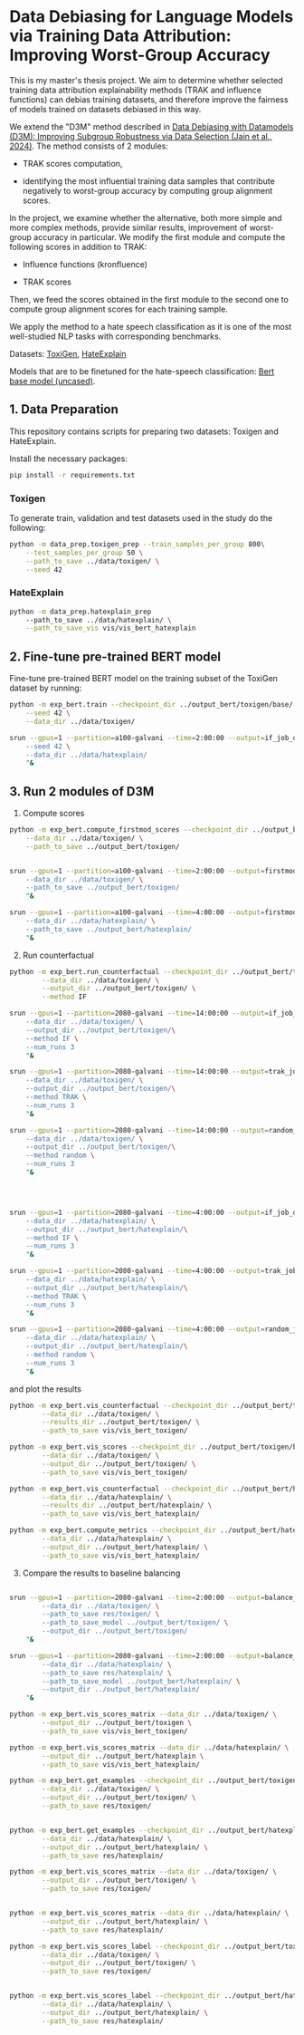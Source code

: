 # Data Debiasing for Language Models via Training Data Attribution: Improving Worst-Group Accuracy

This is my master's thesis project. We aim to determine whether selected training data attribution explainability methods (TRAK and influence functions) can debias training datasets, and therefore improve the fairness of models trained on datasets debiased in this way.

We extend the "D3M" method described in [Data Debiasing with Datamodels (D3M): Improving Subgroup Robustness via Data Selection (Jain et al., 2024)](https://arxiv.org/abs/2406.16846). The method consists of 2 modules: 

- TRAK scores computation, 

- identifying the most influential training data samples that contribute negatively to worst-group accuracy by computing group alignment scores.

 In the project, we examine whether the alternative, both more simple and more complex methods, provide similar results, improvement of worst-group accuracy in particular. We modify the first module and compute the following scores in addition to TRAK:

- Influence functions (kronfluence)

- TRAK scores

Then, we feed the scores obtained in the first module to the second one to compute group alignment scores for each training sample. 

We apply the method to a hate speech classification as it is one of the most well-studied NLP tasks with corresponding benchmarks. 

Datasets: [ToxiGen](https://github.com/microsoft/TOXIGEN), [HateExplain](https://github.com/hate-alert/HateXplain)

Models that are to be finetuned for the hate-speech classification: [Bert base model (uncased)](https://huggingface.co/google-bert/bert-base-uncased).



## 1. Data Preparation

This repository contains scripts for preparing two datasets: Toxigen and HateExplain. 

Install the necessary packages:

```bash
pip install -r requirements.txt
```

### Toxigen

To generate train, validation and test datasets used in the study do the following:

```bash
python -m data_prep.toxigen_prep --train_samples_per_group 800\
    --test_samples_per_group 50 \
    --path_to_save ../data/toxigen/ \
    --seed 42
```

### HateExplain
```bash
python -m data_prep.hatexplain_prep 
    --path_to_save ../data/hatexplain/ \
    --path_to_save_vis vis/vis_bert_hatexplain
```    

## 2. Fine-tune pre-trained BERT model

Fine-tune pre-trained BERT model on the training subset of the ToxiGen dataset by running: 

```bash
python -m exp_bert.train --checkpoint_dir ../output_bert/toxigen/base/ \
    --seed 42 \
    --data_dir ../data/toxigen/
```


```bash
srun --gpus=1 --partition=a100-galvani --time=2:00:00 --output=if_job_output --error=if_job_errors sh -c "source ~/.bashrc && conda activate ../env && python -m exp_bert.train --checkpoint_dir ../output_bert/hatexplain/base/ \
    --seed 42 \
    --data_dir ../data/hatexplain/
    "&
```

## 3. Run 2 modules of D3M

1) Compute scores

```bash
python -m exp_bert.compute_firstmod_scores --checkpoint_dir ../output_bert/toxigen/base/best_checkpoint \
    --data_dir ../data/toxigen/ \
    --path_to_save ../output_bert/toxigen/


srun --gpus=1 --partition=a100-galvani --time=2:00:00 --output=firstmod_job_output --error=firstmod_job_errors sh -c "source ~/.bashrc && conda activate ../env && python -m exp_bert.compute_firstmod_scores --checkpoint_dir ../output_bert/toxigen/base/best_checkpoint \
    --data_dir ../data/toxigen/ \
    --path_to_save ../output_bert/toxigen/
    "&    

srun --gpus=1 --partition=a100-galvani --time=4:00:00 --output=firstmod_job_output --error=firstmod_job_errors sh -c "source ~/.bashrc && conda activate ../env && python -m exp_bert.compute_firstmod_scores --checkpoint_dir ../output_bert/hatexplain/base/best_checkpoint \
    --data_dir ../data/hatexplain/ \
    --path_to_save ../output_bert/hatexplain/
    "&    
```

2) Run counterfactual

```bash
python -m exp_bert.run_counterfactual --checkpoint_dir ../output_bert/toxigen/base/best_checkpoint \
        --data_dir ../data/toxigen/ \
        --output_dir ../output_bert/toxigen/ \
        --method IF
```

```bash
srun --gpus=1 --partition=2080-galvani --time=14:00:00 --output=if_job_output --error=if_job_errors sh -c "source ~/.bashrc && conda activate ../env && python -m exp_bert.run_counterfactual --checkpoint_dir ../output_bert/toxigen/base/best_checkpoint \
    --data_dir ../data/toxigen/ \
    --output_dir ../output_bert/toxigen/\
    --method IF \
    --num_runs 3
    "&

srun --gpus=1 --partition=2080-galvani --time=14:00:00 --output=trak_job_output --error=trak_job_errors sh -c "source ~/.bashrc && conda activate ../env && python -m exp_bert.run_counterfactual --checkpoint_dir ../output_bert/toxigen/base/best_checkpoint \
    --data_dir ../data/toxigen/ \
    --output_dir ../output_bert/toxigen/\
    --method TRAK \
    --num_runs 3
    "&

srun --gpus=1 --partition=2080-galvani --time=14:00:00 --output=random_job_output --error=random_job_errors sh -c "source ~/.bashrc && conda activate ../env && python -m exp_bert.run_counterfactual --checkpoint_dir ../output_bert/toxigen/base/best_checkpoint \
    --data_dir ../data/toxigen/ \
    --output_dir ../output_bert/toxigen/\
    --method random \
    --num_runs 3
    "&




srun --gpus=1 --partition=2080-galvani --time=4:00:00 --output=if_job_output --error=if_job_errors sh -c "source ~/.bashrc && conda activate ../env && python -m exp_bert.run_counterfactual --checkpoint_dir ../output_bert/hatexplain/base/best_checkpoint \
    --data_dir ../data/hatexplain/ \
    --output_dir ../output_bert/hatexplain/\
    --method IF \
    --num_runs 3
    "&

srun --gpus=1 --partition=2080-galvani --time=4:00:00 --output=trak_job_output --error=trak_job_errors sh -c "source ~/.bashrc && conda activate ../env && python -m exp_bert.run_counterfactual --checkpoint_dir ../output_bert/hatexplain/base/best_checkpoint \
    --data_dir ../data/hatexplain/ \
    --output_dir ../output_bert/hatexplain/\
    --method TRAK \
    --num_runs 3
    "&

srun --gpus=1 --partition=2080-galvani --time=4:00:00 --output=random_job_output --error=random_job_errors sh -c "source ~/.bashrc && conda activate ../env && python -m exp_bert.run_counterfactual --checkpoint_dir ../output_bert/hatexplain/base/best_checkpoint \
    --data_dir ../data/hatexplain/ \
    --output_dir ../output_bert/hatexplain/\
    --method random \
    --num_runs 3
    "&
```

and plot the results

```bash
python -m exp_bert.vis_counterfactual --checkpoint_dir ../output_bert/toxigen/base/best_checkpoint \
        --data_dir ../data/toxigen/ \
        --results_dir ../output_bert/toxigen/ \
        --path_to_save vis/vis_bert_toxigen/
```

```bash
python -m exp_bert.vis_scores --checkpoint_dir ../output_bert/toxigen/base/best_checkpoint \
        --data_dir ../data/toxigen/ \
        --output_dir ../output_bert/toxigen/ \
        --path_to_save vis/vis_bert_toxigen/
```

```bash
python -m exp_bert.vis_counterfactual --checkpoint_dir ../output_bert/hatexplain/base/best_checkpoint \
        --data_dir ../data/hatexplain/ \
        --results_dir ../output_bert/hatexplain/ \
        --path_to_save vis/vis_bert_hatexplain/
```

```bash
python -m exp_bert.compute_metrics --checkpoint_dir ../output_bert/hatexplain/base/best_checkpoint \
        --data_dir ../data/hatexplain/ \
        --output_dir ../output_bert/hatexplain/ \
        --path_to_save vis/vis_bert_hatexplain/
```

3) Compare the results to baseline balancing

```bash

srun --gpus=1 --partition=2080-galvani --time=2:00:00 --output=balance_job_output --error=balance_job_errors sh -c "source ~/.bashrc && conda activate ../env && python -m exp_bert.run_baseline_balancing --checkpoint_dir ../output_bert/toxigen/base/best_checkpoint \
        --data_dir ../data/toxigen/ \
        --path_to_save res/toxigen/ \
        --path_to_save_model ../output_bert/toxigen/ \
        --output_dir ../output_bert/toxigen/
    "&

srun --gpus=1 --partition=2080-galvani --time=2:00:00 --output=balance_job_output --error=balance_job_errors sh -c "source ~/.bashrc && conda activate ../env && python -m exp_bert.run_baseline_balancing --checkpoint_dir ../output_bert/hatexplain/base/best_checkpoint \
        --data_dir ../data/hatexplain/ \
        --path_to_save res/hatexplain/ \
        --path_to_save_model ../output_bert/hatexplain/ \
        --output_dir ../output_bert/hatexplain/
    "&    
```

```bash
python -m exp_bert.vis_scores_matrix --data_dir ../data/toxigen/ \
        --output_dir ../output_bert/toxigen \
        --path_to_save vis/vis_bert_toxigen/

python -m exp_bert.vis_scores_matrix --data_dir ../data/hatexplain/ \
        --output_dir ../output_bert/hatexplain \
        --path_to_save vis/vis_bert_hatexplain/
```

```bash
python -m exp_bert.get_examples --checkpoint_dir ../output_bert/toxigen/base/best_checkpoint \
        --data_dir ../data/toxigen/ \
        --output_dir ../output_bert/toxigen/ \
        --path_to_save res/toxigen/


python -m exp_bert.get_examples --checkpoint_dir ../output_bert/hatexplain/base/best_checkpoint \
        --data_dir ../data/hatexplain/ \
        --output_dir ../output_bert/hatexplain/ \
        --path_to_save res/hatexplain/
```


```bash
python -m exp_bert.vis_scores_matrix --data_dir ../data/toxigen/ \
        --output_dir ../output_bert/toxigen/ \
        --path_to_save res/toxigen/


python -m exp_bert.vis_scores_matrix --data_dir ../data/hatexplain/ \
        --output_dir ../output_bert/hatexplain/ \
        --path_to_save res/hatexplain/
```


```bash
python -m exp_bert.vis_scores_label --checkpoint_dir ../output_bert/toxigen/base/best_checkpoint \
        --data_dir ../data/toxigen/ \
        --output_dir ../output_bert/toxigen/ \
        --path_to_save res/toxigen/


python -m exp_bert.vis_scores_label --checkpoint_dir ../output_bert/hatexplain/base/best_checkpoint \
        --data_dir ../data/hatexplain/ \
        --output_dir ../output_bert/hatexplain/ \
        --path_to_save res/hatexplain/
```